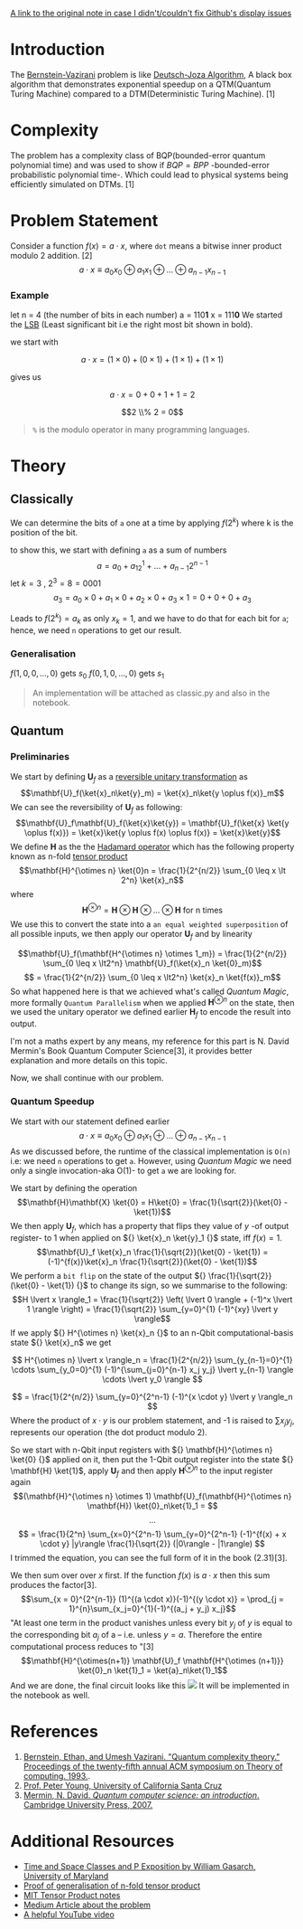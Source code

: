 [A link to the original note in case I didn't/couldn't fix Github's display issues](https://share.note.sx/t2v6eqnm#fUPvMK3tKhQrX/EC5ooHO0g9nj9j537hXQ8lQSgODi8)

# Introduction
The [Bernstein-Vazirani](https://young.physics.ucsc.edu/150/bv.pdf) problem is like [Deutsch-Joza Algorithm](https://www.qi.damtp.cam.ac.uk/files/QIC-9.pdf), A black box algorithm that demonstrates exponential speedup on a QTM(Quantum Turing Machine) compared to a DTM(Deterministic Turing Machine). [1]

# Complexity
The problem has a complexity class of BQP(bounded-error quantum polynomial time) and was used to show if ${} BQP = BPP {}$ -bounded-error probabilistic polynomial time-.
Which could lead to physical systems being efficiently simulated on DTMs. [1]

# Problem Statement
Consider a function ${} f(x) = a \cdot x {}$, where `dot` means a bitwise inner product modulo 2 addition. [2]
$$a \cdot x \equiv a_0x_0 \oplus a_1x_1 \oplus \dots \oplus a_{n-1}x_{n-1}$$
### Example
let n = 4 (the number of bits in each number)
a = 110**1**
x = 111**0**
We started the [LSB](https://bit-calculator.com/most-and-least-significant-bit) (Least significant bit i.e the right most bit shown in bold).

we start with 

$$ a \cdot x = (1 \times 0) + (0 \times 1) + (1 \times 1) + (1 \times 1)$$

gives us

$$a \cdot x = 0 + 0 + 1 + 1 = 2$$

$$2 \\% 2 = 0$$

> `%` is the modulo operator in many programming languages.
# Theory
## Classically
We can determine the bits of `a` one at a time by applying ${} f(2^k) {}$ where k is the position of the bit.

to show this, we start with defining `a` as a sum of numbers
$$a = a_0+a_12^1+ \dots + a_{n-1}2^{n-1}$$
let ${} k = 3 {}$ , ${} 2^3 = 8 = 0001 {}$
$$a_3 = a_0 \times 0 + a_1 \times 0 + a_2 \times 0 + a_3 \times 1 = 0 + 0 + 0 + a_3$$

Leads to ${} f(2^k) = a_k {}$ as only ${} x_k = 1 {}$, and we have to do that for each bit for `a`; hence, we need `n` operations to get our result.
### Generalisation
${} f(1, 0, 0, \dots, 0)$ gets $s_0$
$f(0, 1, 0, \dots, 0)$ gets ${} s_1 {}$

>An implementation will be attached as classic.py and also in the notebook.

## Quantum
### Preliminaries 

We start by defining ${} \mathbf{U}_f {}$ as a [reversible unitary transformation](https://youtu.be/dD-oYfhSKhg) as
$$\mathbf{U}_f(\ket{x}_n\ket{y}_m) = \ket{x}_n\ket{y \oplus f(x)}_m$$
We can see the reversibility of ${} \mathbf{U}_f$ as following:
$$\mathbf{U}_f\mathbf{U}_f(\ket{x}\ket{y}) = \mathbf{U}_f(\ket{x} \ket{y \oplus f(x)}) = \ket{x}\ket{y \oplus f(x) \oplus f(x)} = \ket{x}\ket{y}$$
We define ${} \mathbf{H} {}$ as the the [Hadamard operator](https://www.wikiwand.com/en/Quantum_logic_gate#Hadamard_gate) which has the following property known as n-fold [tensor product](https://www.wikiwand.com/en/Tensor_product)
$$\mathbf{H}^{\otimes n} \ket{0}n = \frac{1}{2^{n/2}} \sum_{0 \leq x \lt 2^n} \ket{x}_n$$
where
$$\mathbf{H}^{\otimes n} = \mathbf{H} \otimes \mathbf{H} \otimes \dots \otimes \mathbf{H} \text{ for n times}$$
We use this to convert the state into a `an equal weighted superposition` of all possible inputs, we then apply our operator ${} \mathbf{U}_f {}$ and by linearity

$$\mathbf{U}_f(\mathbf{H^{\otimes n} \otimes 1_m}) = \frac{1}{2^{n/2}} \sum_{0 \leq x \lt2^n} \mathbf{U}_f(\ket{x}_n \ket{0}_m)$$
$$ = \frac{1}{2^{n/2}} \sum_{0 \leq x \lt2^n} \ket{x}_n \ket{f(x)}_m$$
So what happened here is that we achieved what's called *Quantum Magic*, more formally `Quantum Parallelism` when we applied ${} \mathbf{H}^{\otimes {n}} {}$ on the state, then we used the unitary operator we defined earlier ${} \mathbf{H}_f {}$ to encode the result into output. 

I'm not a maths expert by any means, my reference for this part is N. David Mermin's Book Quantum Computer Science[3], it provides better explanation and more details on this topic.

Now, we shall continue with our problem.
### Quantum Speedup
We start with our statement defined earlier
$$a \cdot x \equiv a_0x_0 \oplus a_1x_1 \oplus \dots \oplus a_{n-1}x_{n-1}$$
As we discussed before, the runtime of the classical implementation is `O(n)` i.e: we need `n` operations to get `a`. However, using *Quantum Magic* we need only a single invocation-aka O(1)- to get `a` we are looking for.

We start by defining the operation
$$\mathbf{H}\mathbf{X} \ket{0} = H\ket{0} = \frac{1}{\sqrt{2}}(\ket{0} - \ket{1})$$
We then apply $\mathbf{U}_f$, which has a property that flips they value of $y {}$ -of output register- to 1 when applied on ${} \ket{x}_n \ket{y}_1 {}$ state, iff $f(x) = 1$.
$$\mathbf{U}_f \ket{x}_n \frac{1}{\sqrt{2}}(\ket{0} - \ket{1}) = (-1)^{f(x)}\ket{x}_n \frac{1}{\sqrt{2}}(\ket{0} - \ket{1})$$
We perform a `bit flip` on the state of the output ${} \frac{1}{\sqrt{2}}(\ket{0} - \ket{1}) {}$ to change its sign, so we summarise to the following:  
$$H \lvert x \rangle_1 = \frac{1}{\sqrt{2}} \left( \lvert 0 \rangle + (-1)^x \lvert 1 \rangle \right) = \frac{1}{\sqrt{2}} \sum_{y=0}^{1} (-1)^{xy} \lvert y \rangle$$
If we apply ${} H^{\otimes n} \ket{x}_n {}$ to an n-Qbit computational-basis state ${} \ket{x}_n$ we get

$$
H^{\otimes n} \lvert x \rangle_n = \frac{1}{2^{n/2}} \sum_{y_{n-1}=0}^{1} \cdots \sum_{y_0=0}^{1} (-1)^{\sum_{j=0}^{n-1} x_j y_j} \lvert y_{n-1} \rangle \cdots \lvert y_0 \rangle
$$

$$
= \frac{1}{2^{n/2}} \sum_{y=0}^{2^n-1} (-1)^{x \cdot y} \lvert y \rangle_n
$$
Where the product of ${} x \cdot y {}$ is our problem statement, and -1 is raised to $\sum x_j y_j$, represents our operation (the dot product modulo 2).

So we start with n-Qbit input registers with ${} \mathbf{H}^{\otimes n} \ket{0} {}$ applied on it, then put the 1-Qbit output register into the state ${} \mathbf{H} \ket{1}$, apply ${} \mathbf{U}_f$ and then apply ${} \mathbf{H}^{\otimes n} {}$ to the input register again
$$(\mathbf{H}^{\otimes n} \otimes 1) \mathbf{U}_f(\mathbf{H}^{\otimes n} \mathbf{H}) \ket{0}_n\ket{1}_1 = $$
$$\dots$$
$$
= \frac{1}{2^n} \sum_{x=0}^{2^n-1} \sum_{y=0}^{2^n-1} (-1)^{f(x) + x \cdot y} |y\rangle \frac{1}{\sqrt{2}} (|0\rangle - |1\rangle)
$$
I trimmed the equation, you can see the full form of it in the book (2.31)[3].

We then sum over over ${} x {}$ first. If the function ${} f(x) {}$ is ${} a \cdot x {}$ then this sum produces the factor[3].
$$\sum_{x = 0}^{2^{n-1}} (1)^{(a \cdot x)}(-1)^{(y \cdot x)} = \prod_{j = 1}^{n}\sum_{x_j=0}^{1}(-1)^{(a_j + y_j) x_j}$$
"At least one term in the product vanishes unless every bit ${} y_j {}$ of $y$ is equal to the corresponding bit ${} a_j {}$ of a – i.e. unless ${} y = a {}$. Therefore the entire computational process reduces to "[3]
$$\mathbf{H}^{\otimes(n+1)} \mathbf{U}_f \mathbf{H^{\otimes (n+1)}} \ket{0}_n \ket{1}_1 = \ket{a}_n\ket{1}_1$$
And we are done, the final circuit looks like this
![](https://i.imgur.com/QpA7QYX.png)
It will be implemented in the notebook as well.
# References
1. [Bernstein, Ethan, and Umesh Vazirani. "Quantum complexity theory." Proceedings of the twenty-fifth annual ACM symposium on Theory of computing. 1993.](https://dl.acm.org/doi/pdf/10.1145/167088.167097).
2. [Prof. Peter Young, University of California Santa Cruz](https://young.physics.ucsc.edu/150/bv.pdf)
3. [Mermin, N. David. _Quantum computer science: an introduction_. Cambridge University Press, 2007.](https://www.google.com.eg/books/edition/Quantum_Computer_Science/q2S9APxFdUQC?hl=en&gbpv=1&dq=Quantum%20Computer%20Science&pg=PA1&printsec=frontcover)

# Additional Resources 
- [Time and Space Classes and P Exposition by William Gasarch, University of Maryland](https://www.cs.umd.edu/~gasarch/COURSES/452/F14/p.pdf)
- [Proof of generalisation of n-fold tensor product](https://math.stackexchange.com/questions/2637995/universal-property-of-the-n-fold-tensor-product#2639046) 
- [MIT Tensor Product notes](https://ocw.mit.edu/courses/8-05-quantum-physics-ii-fall-2013/ffe665c0cba2eae19a83e88dec42925c_MIT8_05F13_Chap_08.pdf)
- [Medium Article about the problem](https://medium.com/quantum-untangled/the-bernstein-vazirani-algorithm-quantum-algorithms-untangled-67e58d4a5096) 
- [A helpful YouTube video](https://youtu.be/f0ChZip0u9I?list=TLPQMjcwNjIwMjRfl-NFr2YziA)
